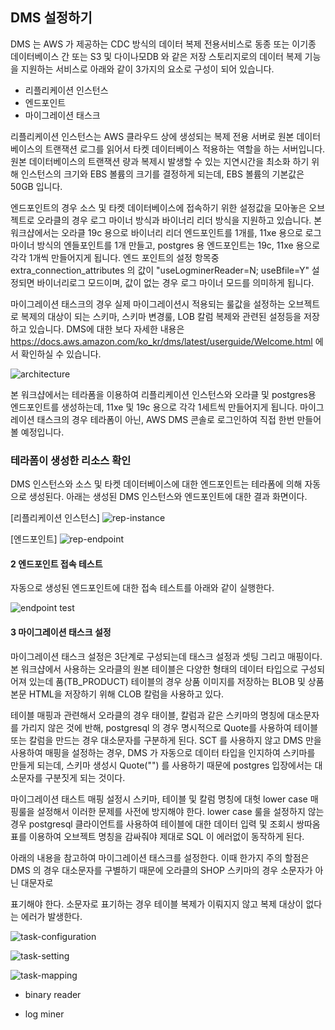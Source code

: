 ## DMS 설정하기 ##

DMS 는 AWS 가 제공하는 CDC 방식의 데이터 복제 전용서비스로 동종 또는 이기종 데이터베이스 간 또는 S3 및 다이나모DB 와 같은 저장 스토리지로의 데이터 복제 기능을 지원하는 서비스로 아래와 같이 3가지의 요소로 구성이 되어 있습니다.

* 리플리케이션 인스턴스
* 엔드포인트
* 마이그레이션 태스크

리플리케이션 인스턴스는 AWS 클라우드 상에 생성되는 복제 전용 서버로 원본 데이터베이스의 트랜잭션 로그를 읽어서 타켓 데이터베이스 적용하는 역할을 하는 서버입니다.
원본 데이터베이스의 트랜잭션 량과 복제시 발생할 수 있는 지연시간을 최소화 하기 위해 인스턴스의 크기와 EBS 볼륨의 크기를 결정하게 되는데, EBS 볼륨의 기본값은 50GB 입니다.   

엔드포인트의 경우 소스 및 타켓 데이터베이스에 접속하기 위한 설정값을 모아놓은 오브젝트로 오라클의 경우 로그 마이너 방식과 바이너리 리더 방식을 지원하고 있습니다.
본 워크샵에서는 오라클 19c 용으로 바이너리 리더 엔드포인트를 1개를, 11xe 용으로 로그 마이너 방식의 엔들포인트를 1개 만들고, postgres 용 엔드포인트는 19c, 11xe 용으로 각각 1개씩 만들어지게 됩니다.
엔드 포인트의 설정 항목중 extra_connection_attributes 의 값이 "useLogminerReader=N; useBfile=Y" 설정되면 바이너리로그 모드이며, 값이 없는 경우 로그 마이너 모드를 의미하게 됩니다. 

마이그레이션 태스크의 경우 실제 마이그레이션시 적용되는 룰값을 설정하는 오브젝트로 복제의 대상이 되는 스키마, 스키마 변경룰, LOB 칼럼 복제와 관련된 설정등을 저장하고 있습니다. 
DMS에 대한 보다 자세한 내용은 https://docs.aws.amazon.com/ko_kr/dms/latest/userguide/Welcome.html 에서 확인하실 수 있습니다. 

![architecture](https://github.com/gnosia93/postgres-terraform/blob/main/dms/images/dms-architecture.png)

본 워크샵에서는 테라폼을 이용하여 리플리케이션 인스턴스와 오라클 및 postgres용 엔드포인트를 생성하는데, 11xe 및 19c 용으로 각각 1세트씩 만들어지게 됩니다. 
마이그레이션 태스크의 경우 테라폼이 아닌, AWS DMS 콘솔로 로그인하여 직접 한번 만들어 볼 예정입니다. 

### 테라폼이 생성한 리소스 확인 ###

DMS 인스턴스와 소스 및 타켓 데이터베이스에 대한 엔드포인트는 테라폼에 의해 자동으로 생성된다. 아래는 생성된 DMS 인스턴스와 엔드포인트에 대한 결과 화면이다. 

[리플리케이션 인스턴스]
![rep-instance](https://github.com/gnosia93/postgres-terraform/blob/main/dms/images/dms-replication-inst.png)

[엔드포인트]
![rep-endpoint](https://github.com/gnosia93/postgres-terraform/blob/main/dms/images/dms-ep.png)


#### 2 엔드포인트 접속 테스트 ####

자동으로 생성된 엔드포인트에 대한 접속 테스트를 아래와 같이 실행한다. 

![endpoint test](https://github.com/gnosia93/postgres-terraform/blob/main/images/dms-endpint-test.png)


#### 3 마이그레이션 태스크 설정 ####

마이그레이션 태스크 설정은 3단계로 구성되는데 태스크 설정과 셋팅 그리고 매핑이다. 본 워크샵에서 사용하는 오라클의 원본 테이블은 다양한 형태의 데이터 타입으로 구성되어져 있는데
품(TB_PRODUCT) 테이블의 경우 상품 이미지를 저장하는 BLOB 및 상품 본문 HTML을 저장하기 위해 CLOB 칼럼을 사용하고 있다.

테이블 매핑과 관련해서 오라클의 경우 태이블, 칼럼과 같은 스키마의 명칭에 대소문자를 가리지 않은 것에 반해, postgresql 의 경우 명시적으로 Quote를 사용하여 테이블 또는 칼럼을 만드는 경우 대소문자를
구분하게 된다. SCT 를 사용하지 않고 DMS 만을 사용하여 매핑을 설정하는 경우, DMS 가 자동으로 데이터 타입을 인지하여 스키마를 만들게 되는데, 스키마 생성시 Quote("") 를
사용하기 때문에 postgres 입장에서는 대소문자를 구분짓게 되는 것이다.

마이그레이션 태스트 매핑 설정시 스키마, 테이블 및 칼럼 명칭에 대헛 lower case 매핑룰을 설정해서 이러한 문제를 사전에 방지해야 한다. lower case 룰을 설정하지 않는 경우
postgresql 클라이언트를 사용하여 테이블에 대한 데이터 입력 및 조회시 쌍따옴표를 이용하여 오브젝트 명칭을 감싸줘야 제대로 SQL 이 에러없이 동작하게 된다. 

아래의 내용을 참고하여 마이그레이션 태스크를 설정한다. 이때 한가지 주의 할점은 DMS 의 경우 대소문자를 구별하기 때문에 오라클의 SHOP 스키마의 경우 소문자가 아닌 대문자로 

표기해야 한다. 소문자로 표기하는 경우 테이블 복제가 이뤄지지 않고 복제 대상이 없다는 에러가 발생한다. 

![task-configuration](https://github.com/gnosia93/postgres-terraform/blob/main/images/dms-task-configuration.png)

![task-setting](https://github.com/gnosia93/postgres-terraform/blob/main/images/dms-task-setting.png)

![task-mapping](https://github.com/gnosia93/postgres-terraform/blob/main/images/dms-task-table-mapping.png)



- binary reader

- log miner
